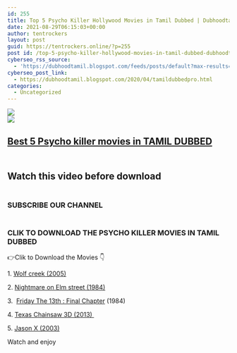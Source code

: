 ```yaml
---
id: 255
title: Top 5 Psycho Killer Hollywood Movies in Tamil Dubbed | Dubhoodtamil |
date: 2021-08-29T06:15:03+00:00
author: tentrockers
layout: post
guid: https://tentrockers.online/?p=255
post id: /top-5-psycho-killer-hollywood-movies-in-tamil-dubbed-dubhoodtamil/
cyberseo_rss_source:
  - 'https://dubhoodtamil.blogspot.com/feeds/posts/default?max-results=150&start-index=301'
cyberseo_post_link:
  - https://dubhoodtamil.blogspot.com/2020/04/tamildubbedpro.html
categories:
  - Uncategorized
---
```

<div class="media_block">
  <img src="https://img.youtube.com/vi/DfePvPvKdfU/default.jpg" class="media_thumbnail" />
</div>

<div>
  <img src="https://lh6.googleusercontent.com/proxy/1gVEXJhmrVT30Zow5CKEGi_4JGMyU5QYCc-UGZvTfxibgE9GDEPIP3IdnWooMHbCltkZY9BGOt4E4yNf" class="ff-og-image-inserted" />
</div>

## <u><span>Best 5 Psycho killer movies in TAMIL DUBBED</span></u>

## <span><br /> Watch this video before download</span>

<div>
  <p>
  </p>
</div>

### <span><br /> SUBSCRIBE OUR CHANNEL</span>

### <span><br /> CLIK TO DOWNLOAD THE PSYCHO KILLER MOVIES IN TAMIL DUBBED</span>

<div readability="5.0927835051546">
  <p>
  </p>
  
  <p>
    👉<span>Clik to Download the Movies</span> 👇
  </p>
  
  <p>
    1. <a href="http://d1.uptofiles.site//files/Tamil%20Dubbed%20Movies/Wolf%20Creek%20(2005)/Wolf%20Creek%20(640x360)/Wolf%20Creek%20HD%20Sample.mp4" target="_blank" rel="noopener">Wolf creek (2005)</a>
  </p>
  
  <p>
    2. <a href="http://d6.uptofiles.site//files/Tamil%20Dubbed%20Movies/A%20Nightmare%20on%20Elm%20Street%20(1984)/A%20Nightmare%20on%20Elm%20Street%20(640x360)/A%20Nightmare%20on%20Elm%20Street%20HD.mp4" target="_blank" rel="noopener">Nightmare on Elm street (1984)</a>
  </p>
  
  <p>
    3.&nbsp; <a href="http://d8.uptofiles.site//files/Tamil%20Dubbed%20Movies/Friday%20The%2013th%20The%20Final%20Chapter%20(1984)/Friday%20The%2013th%20The%20Final%20Chapter%20(640x360)/Friday%20The%2013th%20The%20Final%20Chapter%20HD.mp4" target="_blank" rel="noopener">Friday The 13th : Final Chapter</a>&nbsp;(1984)
  </p>
  
  <p>
    4. <a href="http://d7.uptofiles.site//files/Tamil%20Dubbed%20Movies/Texas%20Chainsaw%20(2013)/Texas%20Chainsaw%20(640x360)/Texas%20Chainsaw%20HD.mp4" target="_blank" rel="noopener">Texas Chainsaw 3D (2013)&nbsp;</a>
  </p>
  
  <p>
    5. <a href="http://d8.uptofiles.site//files/Tamil%20Dubbed%20Movies/Jason%20X%20(2001)/Jason%20X%20(640x360)/Jason%20X%20(2001)%20(640x360).mp4" target="_blank" rel="noopener">Jason X (2003)</a>
  </p>
  
  <p>
    Watch and enjoy
  </p>
</div>